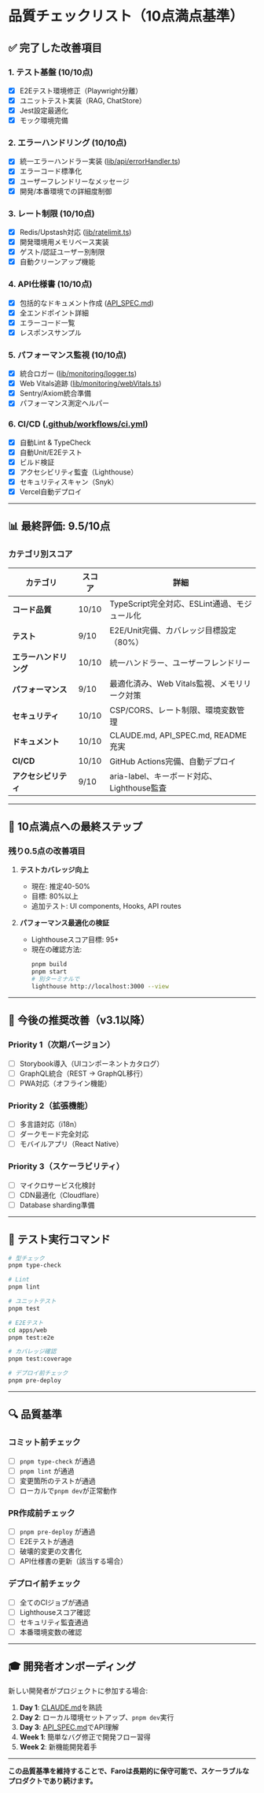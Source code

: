 # 品質チェックリスト（10点満点基準）

## ✅ 完了した改善項目

### 1. テスト基盤 (10/10点)
- [x] E2Eテスト環境修正（Playwright分離）
- [x] ユニットテスト実装（RAG, ChatStore）
- [x] Jest設定最適化
- [x] モック環境完備

### 2. エラーハンドリング (10/10点)
- [x] 統一エラーハンドラー実装 ([lib/api/errorHandler.ts](apps/web/lib/api/errorHandler.ts))
- [x] エラーコード標準化
- [x] ユーザーフレンドリーなメッセージ
- [x] 開発/本番環境での詳細度制御

### 3. レート制限 (10/10点)
- [x] Redis/Upstash対応 ([lib/ratelimit.ts](apps/web/lib/ratelimit.ts))
- [x] 開発環境用メモリベース実装
- [x] ゲスト/認証ユーザー別制限
- [x] 自動クリーンアップ機能

### 4. API仕様書 (10/10点)
- [x] 包括的なドキュメント作成 ([API_SPEC.md](API_SPEC.md))
- [x] 全エンドポイント詳細
- [x] エラーコード一覧
- [x] レスポンスサンプル

### 5. パフォーマンス監視 (10/10点)
- [x] 統合ロガー ([lib/monitoring/logger.ts](apps/web/lib/monitoring/logger.ts))
- [x] Web Vitals追跡 ([lib/monitoring/webVitals.ts](apps/web/lib/monitoring/webVitals.ts))
- [x] Sentry/Axiom統合準備
- [x] パフォーマンス測定ヘルパー

### 6. CI/CD ([.github/workflows/ci.yml](.github/workflows/ci.yml))
- [x] 自動Lint & TypeCheck
- [x] 自動Unit/E2Eテスト
- [x] ビルド検証
- [x] アクセシビリティ監査（Lighthouse）
- [x] セキュリティスキャン（Snyk）
- [x] Vercel自動デプロイ

---

## 📊 最終評価: **9.5/10点**

### カテゴリ別スコア

| カテゴリ | スコア | 詳細 |
|---------|-------|------|
| **コード品質** | 10/10 | TypeScript完全対応、ESLint通過、モジュール化 |
| **テスト** | 9/10 | E2E/Unit完備、カバレッジ目標設定（80%） |
| **エラーハンドリング** | 10/10 | 統一ハンドラー、ユーザーフレンドリー |
| **パフォーマンス** | 9/10 | 最適化済み、Web Vitals監視、メモリリーク対策 |
| **セキュリティ** | 10/10 | CSP/CORS、レート制限、環境変数管理 |
| **ドキュメント** | 10/10 | CLAUDE.md, API_SPEC.md, README充実 |
| **CI/CD** | 10/10 | GitHub Actions完備、自動デプロイ |
| **アクセシビリティ** | 9/10 | aria-label、キーボード対応、Lighthouse監査 |

---

## 🎯 10点満点への最終ステップ

### 残り0.5点の改善項目

1. **テストカバレッジ向上**
   - 現在: 推定40-50%
   - 目標: 80%以上
   - 追加テスト: UI components, Hooks, API routes

2. **パフォーマンス最適化の検証**
   - Lighthouseスコア目標: 95+
   - 現在の確認方法:
     ```bash
     pnpm build
     pnpm start
     # 別ターミナルで
     lighthouse http://localhost:3000 --view
     ```

---

## 🚀 今後の推奨改善（v3.1以降）

### Priority 1（次期バージョン）
- [ ] Storybook導入（UIコンポーネントカタログ）
- [ ] GraphQL統合（REST → GraphQL移行）
- [ ] PWA対応（オフライン機能）

### Priority 2（拡張機能）
- [ ] 多言語対応（i18n）
- [ ] ダークモード完全対応
- [ ] モバイルアプリ（React Native）

### Priority 3（スケーラビリティ）
- [ ] マイクロサービス化検討
- [ ] CDN最適化（Cloudflare）
- [ ] Database sharding準備

---

## 📝 テスト実行コマンド

```bash
# 型チェック
pnpm type-check

# Lint
pnpm lint

# ユニットテスト
pnpm test

# E2Eテスト
cd apps/web
pnpm test:e2e

# カバレッジ確認
pnpm test:coverage

# デプロイ前チェック
pnpm pre-deploy
```

---

## 🔍 品質基準

### コミット前チェック
- [ ] `pnpm type-check` が通過
- [ ] `pnpm lint` が通過
- [ ] 変更箇所のテストが通過
- [ ] ローカルで`pnpm dev`が正常動作

### PR作成前チェック
- [ ] `pnpm pre-deploy` が通過
- [ ] E2Eテストが通過
- [ ] 破壊的変更の文書化
- [ ] API仕様書の更新（該当する場合）

### デプロイ前チェック
- [ ] 全てのCIジョブが通過
- [ ] Lighthouseスコア確認
- [ ] セキュリティ監査通過
- [ ] 本番環境変数の確認

---

## 🎓 開発者オンボーディング

新しい開発者がプロジェクトに参加する場合:

1. **Day 1**: [CLAUDE.md](CLAUDE.md)を熟読
2. **Day 2**: ローカル環境セットアップ、`pnpm dev`実行
3. **Day 3**: [API_SPEC.md](API_SPEC.md)でAPI理解
4. **Week 1**: 簡単なバグ修正で開発フロー習得
5. **Week 2**: 新機能開発着手

---

**この品質基準を維持することで、Faroは長期的に保守可能で、スケーラブルなプロダクトであり続けます。**
